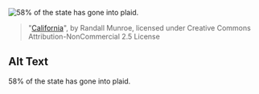 ![58% of the state has gone into plaid.](https://imgs.xkcd.com/comics/california.png)
> "[California](https://xkcd.com/1410/)", by Randall Munroe, licensed under Creative Commons Attribution-NonCommercial 2.5 License

## Alt Text
58% of the state has gone into plaid.
